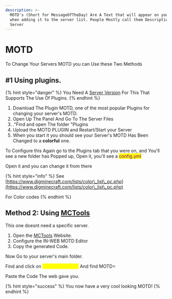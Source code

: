 ```yaml
---
description: >-
  MOTD's (Short for MessageOfTheDay) Are A Text that will appear on your server
  when adding it to the server list. People Mostly call them Descriptions of a
  Server
---
```


# MOTD

To Change Your Servers MOTD you can Use these Two Methods

## #1 Using plugins.

{% hint style="danger" %}
You Need A [Server Version](https://app.gitbook.com/s/w3hA2UolsJ7ATnHK8tbw/server-versions-which-support-plugins.) For This That Supports The Use Of Plugins.
{% endhint %}

1. Download The Plugin MOTD, one of the most popular Plugins for changing your server's MOTD.
2. Open Up The Panel And Go To The Server Files
3. ."Find and open The folder "Plugins
4. Upload the MOTD PLUGIN and Restart/Start your Server
5. When you start it you should see your Server's MOTD Has Been Changed to a **colorful** one.

To Configure this Again go to the Plugins tab that you were on, and You'll see a new folder has Popped up, Open it, you'll see a <mark style="color:purple;">config.yml</mark>

Open it and you can change it from there

{% hint style="info" %}
See [https://www.digminecraft.com/lists/color\_list\_pc.php](https://www.digminecraft.com/lists/color\_list\_pc.php)

For Color codes
{% endhint %}

## Method 2: Using [MCTools](https://minecraft.tools/en/motd.php)

This one doesnt need a specific server.

1. Open the [MCTools](https://minecraft.tools/en/motd.php) Website.
2. Configure the IN-WEB MOTD Editor
3. Copy the generated Code.

Now Go to your server's main folder.

Find and click on <mark style="color:yellow;">server.properties</mark> And find MOTD=

Paste the Code The web gave you.

{% hint style="success" %}
You now have a very cool looking MOTD!
{% endhint %}
